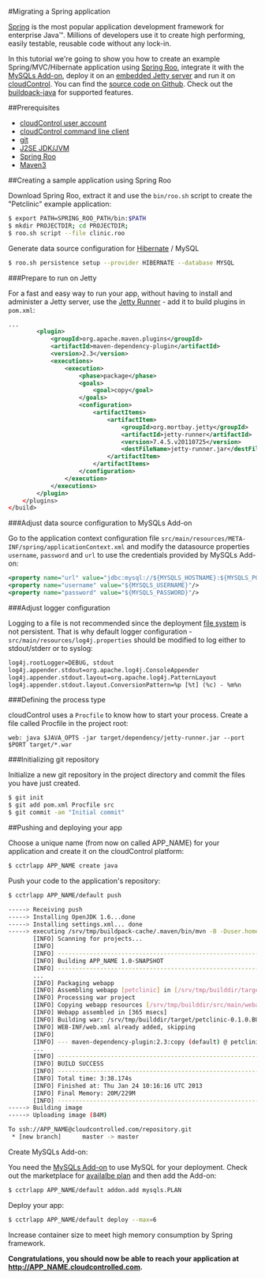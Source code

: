 #Migrating a Spring application

[Spring](http://www.springsource.org/) is the most popular application development framework for enterprise Java™. Millions of developers use it to create high performing, easily testable, reusable code without any lock-in.

In this tutorial we're going to show you how to create an example Spring/MVC/Hibernate application using [Spring Roo](http://www.springsource.org/spring-roo), integrate it with the [MySQLs Add-on](https://www.cloudcontrol.com/add-ons/mysqls), deploy it on an [embedded Jetty server](http://jetty.codehaus.org/jetty/) and run it on [cloudControl](https://www.cloudcontrol.com/). You can find the [source code on Github](https://github.com/cloudControl/java-spring-hibernate-example-app). Check out the [buildpack-java](https://github.com/cloudControl/buildpack-java) for supported features.

##Prerequisites
 * [cloudControl user account](https://github.com/cloudControl/documentation/blob/master/Platform%20Documentation.md#user-accounts)
 * [cloudControl command line client](https://github.com/cloudControl/documentation/blob/master/Platform%20Documentation.md#command-line-client-web-console-and-api)
 * [git](https://help.github.com/articles/set-up-git)
 * [J2SE JDK/JVM](http://www.oracle.com/technetwork/java/javase/downloads/index.html)
 * [Spring Roo](http://www.springsource.org/spring-roo)
 * [Maven3](http://maven.apache.org/download.html)

##Creating a sample application using Spring Roo

Download Spring Roo, extract it and use the `bin/roo.sh` script to create the "Petclinic" example application:

~~~bash
$ export PATH=SPRING_ROO_PATH/bin:$PATH
$ mkdir PROJECTDIR; cd PROJECTDIR;
$ roo.sh script --file clinic.roo
~~~

Generate data source configuration for [Hibernate](http://www.hibernate.org/) / MySQL

~~~bash
$ roo.sh persistence setup --provider HIBERNATE --database MYSQL
~~~

###Prepare to run on Jetty

For a fast and easy way to run your app, without having to install and administer a Jetty server, use the [Jetty Runner](http://wiki.eclipse.org/Jetty/Howto/Using_Jetty_Runner) - add it to build plugins in `pom.xml`:

~~~xml
...
        <plugin>
            <groupId>org.apache.maven.plugins</groupId>
            <artifactId>maven-dependency-plugin</artifactId>
            <version>2.3</version>
            <executions>
                <execution>
                    <phase>package</phase>
                    <goals>
                        <goal>copy</goal>
                    </goals>
                    <configuration>
                        <artifactItems>
                            <artifactItem>
                                <groupId>org.mortbay.jetty</groupId>
                                <artifactId>jetty-runner</artifactId>
                                <version>7.4.5.v20110725</version>
                                <destFileName>jetty-runner.jar</destFileName>
                            </artifactItem>
                        </artifactItems>
                    </configuration>
                </execution>
            </executions>
        </plugin>
    </plugins>
</build>
~~~

###Adjust data source configuration to MySQLs Add-on

Go to the application context configuration file `src/main/resources/META-INF/spring/applicationContext.xml` and modify the datasource properties `username`, `password` and `url` to use the credentials provided by MySQLs Add-on:

~~~xml
<property name="url" value="jdbc:mysql://${MYSQLS_HOSTNAME}:${MYSQLS_PORT}/${MYSQLS_DATABASE}"/>
<property name="username" value="${MYSQLS_USERNAME}"/>
<property name="password" value="${MYSQLS_PASSWORD}"/>
~~~

###Adjust logger configuration

Logging to a file is not recommended since the deployment [file system](https://www.cloudcontrol.com/dev-center/Platform%20Documentation#non-persistent-filesystem) is not persistent. That is why default logger configuration - `src/main/resources/log4j.properties` should be modified to log either to stdout/stderr or to syslog:

~~~xml
log4j.rootLogger=DEBUG, stdout
log4j.appender.stdout=org.apache.log4j.ConsoleAppender
log4j.appender.stdout.layout=org.apache.log4j.PatternLayout
log4j.appender.stdout.layout.ConversionPattern=%p [%t] (%c) - %m%n
~~~

###Defining the process type

cloudControl uses a `Procfile` to know how to start your process. Create a file called Procfile in the project root:

~~~
web: java $JAVA_OPTS -jar target/dependency/jetty-runner.jar --port $PORT target/*.war
~~~

###Initializing git repository

Initialize a new git repository in the project directory and commit the files you have just created.

~~~bash
$ git init
$ git add pom.xml Procfile src
$ git commit -am "Initial commit"
~~~

##Pushing and deploying your app

Choose a unique name (from now on called APP_NAME) for your application and create it on the cloudControl platform:

~~~bash
$ cctrlapp APP_NAME create java
~~~

Push your code to the application's repository:

~~~bash
$ cctrlapp APP_NAME/default push

-----> Receiving push
-----> Installing OpenJDK 1.6...done
-----> Installing settings.xml... done
-----> executing /srv/tmp/buildpack-cache/.maven/bin/mvn -B -Duser.home=/srv/tmp/builddir -Dmaven.repo.local=/srv/tmp/buildpack-cache/.m2/repository -s /srv/tmp/buildpack-cache/.m2/settings.xml -DskipTests=true clean install
       [INFO] Scanning for projects...
       [INFO]
       [INFO] ------------------------------------------------------------------------
       [INFO] Building APP_NAME 1.0-SNAPSHOT
       [INFO] ------------------------------------------------------------------------
       ...
       [INFO] Packaging webapp
       [INFO] Assembling webapp [petclinic] in [/srv/tmp/builddir/target/petclinic-0.1.0.BUILD-SNAPSHOT]
       [INFO] Processing war project
       [INFO] Copying webapp resources [/srv/tmp/builddir/src/main/webapp]
       [INFO] Webapp assembled in [365 msecs]
       [INFO] Building war: /srv/tmp/builddir/target/petclinic-0.1.0.BUILD-SNAPSHOT.war
       [INFO] WEB-INF/web.xml already added, skipping
       [INFO]
       [INFO] --- maven-dependency-plugin:2.3:copy (default) @ petclinic ---
       ...
       [INFO] ------------------------------------------------------------------------
       [INFO] BUILD SUCCESS
       [INFO] ------------------------------------------------------------------------
       [INFO] Total time: 3:38.174s
       [INFO] Finished at: Thu Jan 24 10:16:16 UTC 2013
       [INFO] Final Memory: 20M/229M
       [INFO] ------------------------------------------------------------------------
-----> Building image
-----> Uploading image (84M)

To ssh://APP_NAME@cloudcontrolled.com/repository.git
 * [new branch]      master -> master
~~~

Create MySQLs Add-on:

You need the [MySQLs Add-on](https://www.cloudcontrol.com/dev-center/Add-on%20Documentation/Data%20Storage/MySQLs) to  use MySQL for your deployment. Check out the marketplace for [availalbe plan](https://www.cloudcontrol.com/add-ons/mysqls) and then add the Add-on:

~~~bash
$ cctrlapp APP_NAME/default addon.add mysqls.PLAN
~~~

Deploy your app:

~~~bash
$ cctrlapp APP_NAME/default deploy --max=6
~~~

Increase container size to meet high memory consumption by Spring framework.

**Congratulations, you should now be able to reach your application at http://APP_NAME.cloudcontrolled.com.**
